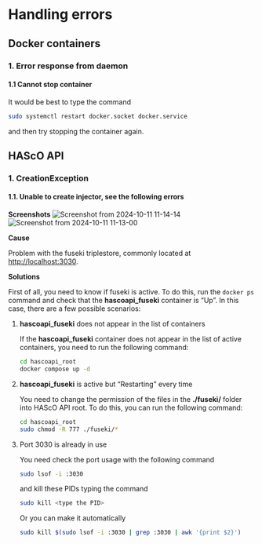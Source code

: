 # Handling errors

## Docker containers

### 1. Error response from daemon

#### 1.1 Cannot stop container

It would be best to type the command
```bash
sudo systemctl restart docker.socket docker.service
```
and then try stopping the container again.

## HAScO API

### 1. CreationException

#### 1.1. Unable to create injector, see the following errors

**Screenshots**
    ![Screenshot from 2024-10-11 11-14-14](https://github.com/user-attachments/assets/3658db01-39e4-4bdf-98c2-48031bec5d7c)
    ![Screenshot from 2024-10-11 11-13-00](https://github.com/user-attachments/assets/60cbcb7c-10b1-4bb3-a204-7ea54853659b)

**Cause**

Problem with the fuseki triplestore, commonly located at [http://localhost:3030](http://localhost:3030).

**Solutions**

First of all, you need to know if fuseki is active. To do this, run the `docker ps` command and check that the **hascoapi_fuseki** container is “Up”. In this case, there are a few possible scenarios:

1. **hascoapi_fuseki** does not appear in the list of containers

   If the **hascoapi_fuseki** container does not appear in the list of active containers, you need to run the following command:

   ```bash
   cd hascoapi_root
   docker compose up -d
   ```
2. **hascoapi_fuseki** is active but “Restarting” every time

   You need to change the permission of the files in the **./fuseki/** folder into HAScO API root. To do this, you can run the following command:

   ```bash
   cd hascoapi_root
   sudo chmod -R 777 ./fuseki/*
   ```
3. Port 3030 is already in use
   
   You need check the port usage with the following command
   ```bash
   sudo lsof -i :3030 
   ```
   and kill these PIDs typing the command
   ```bash
   sudo kill <type the PID>
   ```
   Or you can make it automatically
   ```bash
   sudo kill $(sudo lsof -i :3030 | grep :3030 | awk '{print $2}')
   ```
